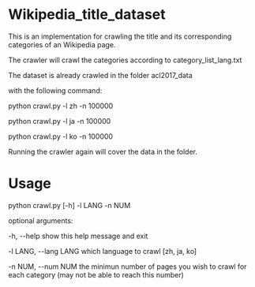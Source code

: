 # Wikipedia_title_dataset
This is an implementation for crawling the title and its corresponding categories of an Wikipedia page.

The crawler will crawl the categories according to category_list_lang.txt 

The dataset is already crawled in the folder acl2017_data

with the following command:  

python crawl.py -l zh -n 100000

python crawl.py -l ja -n 100000

python crawl.py -l ko -n 100000

Running the crawler again will cover the data in the folder.


# Usage
python crawl.py [-h] -l LANG -n NUM 

optional arguments:

  -h, --help            show this help message and exit
  
  -l LANG, --lang LANG  which language to crawl [zh, ja, ko]
  
  -n NUM, --num NUM     the minimun number of pages you wish to crawl for each category (may not be able to reach this number)
